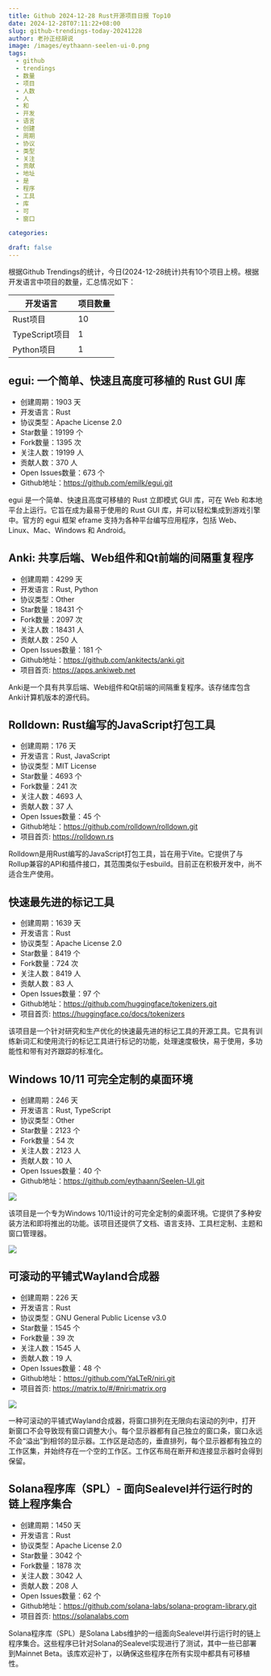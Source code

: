 ```yaml
---
title: Github 2024-12-28 Rust开源项目日报 Top10
date: 2024-12-28T07:11:22+08:00
slug: github-trendings-today-20241228
author: 老孙正经胡说
image: /images/eythaann-seelen-ui-0.png
tags:
  - github
  - trendings
  - 数量
  - 项目
  - 人数
  - 人
  - 和
  - 开发
  - 语言
  - 创建
  - 周期
  - 协议
  - 类型
  - 关注
  - 贡献
  - 地址
  - 是
  - 程序
  - 工具
  - 库
  - 可
  - 窗口

categories:

draft: false
---
```



根据Github Trendings的统计，今日(2024-12-28统计)共有10个项目上榜。根据开发语言中项目的数量，汇总情况如下：

| 开发语言 | 项目数量 |
|  ----  | ----  |
| Rust项目 | 10 |
| TypeScript项目 | 1 |
| Python项目 | 1 |

## egui: 一个简单、快速且高度可移植的 Rust GUI 库

* 创建周期：1903 天
* 开发语言：Rust
* 协议类型：Apache License 2.0
* Star数量：19199 个
* Fork数量：1395 次
* 关注人数：19199 人
* 贡献人数：370 人
* Open Issues数量：673 个
* Github地址：https://github.com/emilk/egui.git


egui 是一个简单、快速且高度可移植的 Rust 立即模式 GUI 库，可在 Web 和本地平台上运行。它旨在成为最易于使用的 Rust GUI 库，并可以轻松集成到游戏引擎中。官方的 egui 框架 eframe 支持为各种平台编写应用程序，包括 Web、Linux、Mac、Windows 和 Android。

## Anki: 共享后端、Web组件和Qt前端的间隔重复程序

* 创建周期：4299 天
* 开发语言：Rust, Python
* 协议类型：Other
* Star数量：18431 个
* Fork数量：2097 次
* 关注人数：18431 人
* 贡献人数：250 人
* Open Issues数量：181 个
* Github地址：https://github.com/ankitects/anki.git
* 项目首页: https://apps.ankiweb.net


Anki是一个具有共享后端、Web组件和Qt前端的间隔重复程序。该存储库包含Anki计算机版本的源代码。

## Rolldown: Rust编写的JavaScript打包工具

* 创建周期：176 天
* 开发语言：Rust, JavaScript
* 协议类型：MIT License
* Star数量：4693 个
* Fork数量：241 次
* 关注人数：4693 人
* 贡献人数：37 人
* Open Issues数量：45 个
* Github地址：https://github.com/rolldown/rolldown.git
* 项目首页: https://rolldown.rs


Rolldown是用Rust编写的JavaScript打包工具，旨在用于Vite。它提供了与Rollup兼容的API和插件接口，其范围类似于esbuild。目前正在积极开发中，尚不适合生产使用。

## 快速最先进的标记工具

* 创建周期：1639 天
* 开发语言：Rust
* 协议类型：Apache License 2.0
* Star数量：8419 个
* Fork数量：724 次
* 关注人数：8419 人
* 贡献人数：83 人
* Open Issues数量：97 个
* Github地址：https://github.com/huggingface/tokenizers.git
* 项目首页: https://huggingface.co/docs/tokenizers


该项目是一个针对研究和生产优化的快速最先进的标记工具的开源工具。它具有训练新词汇和使用流行的标记工具进行标记的功能，处理速度极快，易于使用，多功能性和带有对齐跟踪的标准化。

## Windows 10/11 可完全定制的桌面环境

* 创建周期：246 天
* 开发语言：Rust, TypeScript
* 协议类型：Other
* Star数量：2123 个
* Fork数量：54 次
* 关注人数：2123 人
* 贡献人数：10 人
* Open Issues数量：40 个
* Github地址：https://github.com/eythaann/Seelen-UI.git


![](/images/eythaann-seelen-ui-0.png)

该项目是一个专为Windows 10/11设计的可完全定制的桌面环境。它提供了多种安装方法和即将推出的功能。该项目还提供了文档、语言支持、工具栏定制、主题和窗口管理器。

![](/images/eythaann-seelen-ui-1.png)

## 可滚动的平铺式Wayland合成器

* 创建周期：226 天
* 开发语言：Rust
* 协议类型：GNU General Public License v3.0
* Star数量：1545 个
* Fork数量：39 次
* 关注人数：1545 人
* 贡献人数：19 人
* Open Issues数量：48 个
* Github地址：https://github.com/YaLTeR/niri.git
* 项目首页: https://matrix.to/#/#niri:matrix.org


![](/images/yalter-niri-0.png)

一种可滚动的平铺式Wayland合成器，将窗口排列在无限向右滚动的列中，打开新窗口不会导致现有窗口调整大小。每个显示器都有自己独立的窗口条，窗口永远不会“溢出”到相邻的显示器。工作区是动态的，垂直排列，每个显示器都有独立的工作区集，并始终存在一个空的工作区。工作区布局在断开和连接显示器时会得到保留。

## Solana程序库（SPL）- 面向Sealevel并行运行时的链上程序集合

* 创建周期：1450 天
* 开发语言：Rust
* 协议类型：Apache License 2.0
* Star数量：3042 个
* Fork数量：1878 次
* 关注人数：3042 人
* 贡献人数：208 人
* Open Issues数量：62 个
* Github地址：https://github.com/solana-labs/solana-program-library.git
* 项目首页: https://solanalabs.com


Solana程序库（SPL）是Solana Labs维护的一组面向Sealevel并行运行时的链上程序集合。这些程序已针对Solana的Sealevel实现进行了测试，其中一些已部署到Mainnet Beta。该库欢迎补丁，以确保这些程序在所有实现中都具有可移植性。

